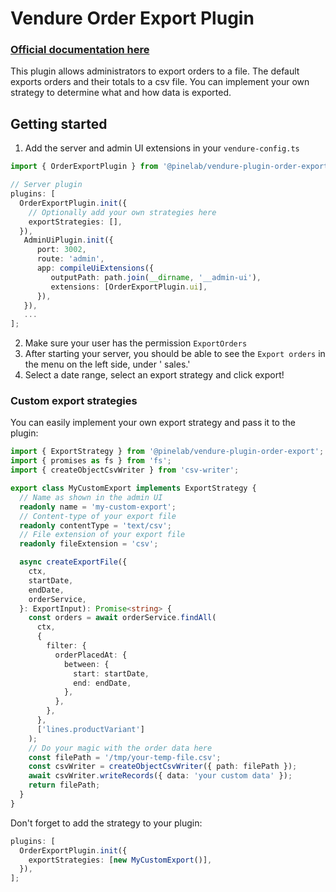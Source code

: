 # Vendure Order Export Plugin

### [Official documentation here](https://pinelab-plugins.com/plugin/vendure-plugin-order-export)

This plugin allows administrators to export orders to a file. The default exports orders and their totals to a csv file.
You can implement your own strategy to determine what and how data is exported.

## Getting started

1. Add the server and admin UI extensions in your `vendure-config.ts`

```ts
import { OrderExportPlugin } from '@pinelab/vendure-plugin-order-export';

// Server plugin
plugins: [
  OrderExportPlugin.init({
    // Optionally add your own strategies here
    exportStrategies: [],
  }),
   AdminUiPlugin.init({
      port: 3002,
      route: 'admin',
      app: compileUiExtensions({
         outputPath: path.join(__dirname, '__admin-ui'),
         extensions: [OrderExportPlugin.ui],
      }),
   }),
   ...
];
```

2. Make sure your user has the permission `ExportOrders`
3. After starting your server, you should be able to see the `Export orders` in the menu on the left side, under '
   sales.'
4. Select a date range, select an export strategy and click export!

### Custom export strategies

You can easily implement your own export strategy and pass it to the plugin:

```ts
import { ExportStrategy } from '@pinelab/vendure-plugin-order-export';
import { promises as fs } from 'fs';
import { createObjectCsvWriter } from 'csv-writer';

export class MyCustomExport implements ExportStrategy {
  // Name as shown in the admin UI
  readonly name = 'my-custom-export';
  // Content-type of your export file
  readonly contentType = 'text/csv';
  // File extension of your export file
  readonly fileExtension = 'csv';

  async createExportFile({
    ctx,
    startDate,
    endDate,
    orderService,
  }: ExportInput): Promise<string> {
    const orders = await orderService.findAll(
      ctx,
      {
        filter: {
          orderPlacedAt: {
            between: {
              start: startDate,
              end: endDate,
            },
          },
        },
      },
      ['lines.productVariant']
    );
    // Do your magic with the order data here
    const filePath = '/tmp/your-temp-file.csv';
    const csvWriter = createObjectCsvWriter({ path: filePath });
    await csvWriter.writeRecords({ data: 'your custom data' });
    return filePath;
  }
}
```

Don't forget to add the strategy to your plugin:

```ts
plugins: [
  OrderExportPlugin.init({
    exportStrategies: [new MyCustomExport()],
  }),
];
```
